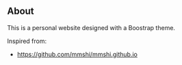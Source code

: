 ## About

This is a personal website designed with a Boostrap theme.

Inspired from:

* https://github.com/mmshi/mmshi.github.io
